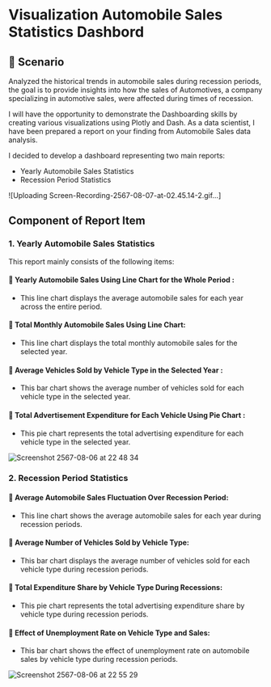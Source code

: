 # Visualization Automobile Sales Statistics Dashbord

## 🔑 Scenario

Analyzed the historical trends in automobile sales during recession periods, the goal is to provide insights into how the sales of Automotives, a company specializing in automotive sales, were affected during times of recession.

I will have the opportunity to demonstrate the Dashboarding skills by creating various visualizations using Plotly and Dash. As a data scientist, I have been prepared a report on your finding from Automobile Sales data analysis.

I decided to develop a dashboard representing two main reports:
  - Yearly Automobile Sales Statistics
  - Recession Period Statistics







![Uploading Screen-Recording-2567-08-07-at-02.45.14-2.gif…]


















## Component of Report Item

### 1. Yearly Automobile Sales Statistics

This report mainly consists of the following items:

#### 📌 Yearly Automobile Sales Using Line Chart for the Whole Period : 
- This line chart displays the average automobile sales for each year across the entire period.

#### 📌 Total Monthly Automobile Sales Using Line Chart:
- This line chart displays the total monthly automobile sales for the selected year.

#### 📌 Average Vehicles Sold by Vehicle Type in the Selected Year :
- This bar chart shows the average number of vehicles sold for each vehicle type in the selected year.

#### 📌 Total Advertisement Expenditure for Each Vehicle Using Pie Chart :
- This pie chart represents the total advertising expenditure for each vehicle type in the selected year.

![Screenshot 2567-08-06 at 22 48 34](https://github.com/user-attachments/assets/37e7c523-a3f6-4654-9fc0-0da9b0fd24f6)

### 2. Recession Period Statistics

#### 📌 Average Automobile Sales Fluctuation Over Recession Period:
- This line chart shows the average automobile sales for each year during recession periods.

#### 📌 Average Number of Vehicles Sold by Vehicle Type:
- This bar chart displays the average number of vehicles sold for each vehicle type during recession periods.

#### 📌 Total Expenditure Share by Vehicle Type During Recessions:
- This pie chart represents the total advertising expenditure share by vehicle type during recession periods.

#### 📌 Effect of Unemployment Rate on Vehicle Type and Sales:
- This bar chart shows the effect of unemployment rate on automobile sales by vehicle type during recession periods.




![Screenshot 2567-08-06 at 22 55 29](https://github.com/user-attachments/assets/56e25124-3e02-425e-89d7-b61ae61ccc6c)

